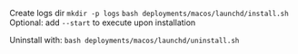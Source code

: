 Create logs dir
`mkdir -p logs`
`bash deployments/macos/launchd/install.sh`
Optional: add `--start` to execute upon installation

Uninstall with:
`bash deployments/macos/launchd/uninstall.sh`
